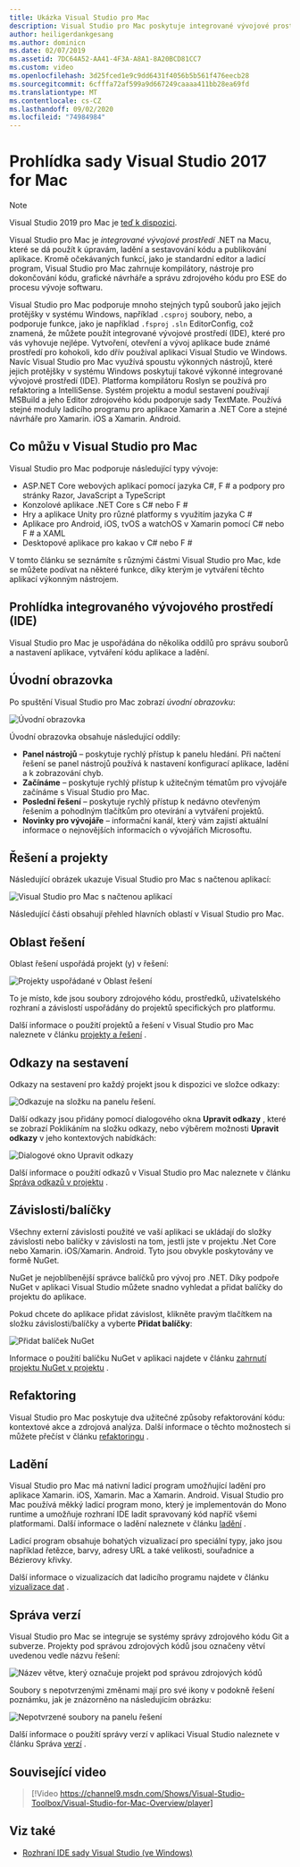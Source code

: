 ```yaml
---
title: Ukázka Visual Studio pro Mac
description: Visual Studio pro Mac poskytuje integrované vývojové prostředí pro sestavování aplikací .NET na macOS, včetně ASP.NET Core webů a projektů Xamarin pro iOS, Android, Mac a Xamarin. Forms.
author: heiligerdankgesang
ms.author: dominicn
ms.date: 02/07/2019
ms.assetid: 7DC64A52-AA41-4F3A-A8A1-8A20BCD81CC7
ms.custom: video
ms.openlocfilehash: 3d25fced1e9c9dd6431f4056b5b561f476eecb28
ms.sourcegitcommit: 6cfffa72af599a9d667249caaaa411bb28ea69fd
ms.translationtype: MT
ms.contentlocale: cs-CZ
ms.lasthandoff: 09/02/2020
ms.locfileid: "74984984"
---
```

# <a name="visual-studio-2017-for-mac-tour"></a>Prohlídka sady Visual Studio 2017 for Mac

> [!NOTE]
> Visual Studio 2019 pro Mac je [teď k dispozici](installation.md).

Visual Studio pro Mac je _integrované vývojové prostředí_ .NET na Macu, které se dá použít k úpravám, ladění a sestavování kódu a publikování aplikace. Kromě očekávaných funkcí, jako je standardní editor a ladicí program, Visual Studio pro Mac zahrnuje kompilátory, nástroje pro dokončování kódu, grafické návrháře a správu zdrojového kódu pro ESE do procesu vývoje softwaru.

Visual Studio pro Mac podporuje mnoho stejných typů souborů jako jejich protějšky v systému Windows, například `.csproj` soubory, nebo, a podporuje funkce, jako je například `.fsproj` `.sln` EditorConfig, což znamená, že můžete použít integrované vývojové prostředí (IDE), které pro vás vyhovuje nejlépe.
Vytvoření, otevření a vývoj aplikace bude známé prostředí pro kohokoli, kdo dřív používal aplikaci Visual Studio ve Windows. Navíc Visual Studio pro Mac využívá spoustu výkonných nástrojů, které jejich protějšky v systému Windows poskytují takové výkonné integrované vývojové prostředí (IDE). Platforma kompilátoru Roslyn se používá pro refaktoring a IntelliSense. Systém projektu a modul sestavení používají MSBuild a jeho Editor zdrojového kódu podporuje sady TextMate. Používá stejné moduly ladicího programu pro aplikace Xamarin a .NET Core a stejné návrháře pro Xamarin. iOS a Xamarin. Android.

## <a name="what-can-i-do-in-visual-studio-for-mac"></a>Co můžu v Visual Studio pro Mac

Visual Studio pro Mac podporuje následující typy vývoje:

- ASP.NET Core webových aplikací pomocí jazyka C#, F # a podpory pro stránky Razor, JavaScript a TypeScript
- Konzolové aplikace .NET Core s C# nebo F #
- Hry a aplikace Unity pro různé platformy s využitím jazyka C #
- Aplikace pro Android, iOS, tvOS a watchOS v Xamarin pomocí C# nebo F # a XAML
- Desktopové aplikace pro kakao v C# nebo F #

V tomto článku se seznámíte s různými částmi Visual Studio pro Mac, kde se můžete podívat na některé funkce, díky kterým je vytváření těchto aplikací výkonným nástrojem.

## <a name="ide-tour"></a>Prohlídka integrovaného vývojového prostředí (IDE)

Visual Studio pro Mac je uspořádána do několika oddílů pro správu souborů a nastavení aplikace, vytváření kódu aplikace a ladění.

## <a name="welcome-screen"></a>Úvodní obrazovka

Po spuštění Visual Studio pro Mac zobrazí *úvodní obrazovku*:

![Úvodní obrazovka](media/ide-tour-image1.png)

Úvodní obrazovka obsahuje následující oddíly:

- **Panel nástrojů** – poskytuje rychlý přístup k panelu hledání. Při načtení řešení se panel nástrojů používá k nastavení konfigurací aplikace, ladění a k zobrazování chyb.
- **Začínáme** – poskytuje rychlý přístup k užitečným tématům pro vývojáře začínáme s Visual Studio pro Mac.
- **Poslední řešení** – poskytuje rychlý přístup k nedávno otevřeným řešením a pohodlným tlačítkům pro otevírání a vytváření projektů.
- **Novinky pro vývojáře** – informační kanál, který vám zajistí aktuální informace o nejnovějších informacích o vývojářích Microsoftu.

## <a name="solutions-and-projects"></a>Řešení a projekty

Následující obrázek ukazuje Visual Studio pro Mac s načtenou aplikací:

![Visual Studio pro Mac s načtenou aplikací](media/ide-tour-image17.png)

Následující části obsahují přehled hlavních oblastí v Visual Studio pro Mac.

## <a name="solution-pad"></a>Oblast řešení

Oblast řešení uspořádá projekt (y) v řešení:

![Projekty uspořádané v Oblast řešení](media/ide-tour-image18.png)

To je místo, kde jsou soubory zdrojového kódu, prostředků, uživatelského rozhraní a závislostí uspořádány do projektů specifických pro platformu.

Další informace o použití projektů a řešení v Visual Studio pro Mac naleznete v článku [projekty a řešení](/visualstudio/mac/projects-and-solutions) .

## <a name="assembly-references"></a>Odkazy na sestavení

Odkazy na sestavení pro každý projekt jsou k dispozici ve složce odkazy:

![Odkazuje na složku na panelu řešení.](media/ide-tour-image19.png)

Další odkazy jsou přidány pomocí dialogového okna **Upravit odkazy** , které se zobrazí Poklikáním na složku odkazy, nebo výběrem možnosti **Upravit odkazy** v jeho kontextových nabídkách:

![Dialogové okno Upravit odkazy](media/ide-tour-image20.png)

Další informace o použití odkazů v Visual Studio pro Mac naleznete v článku [Správa odkazů v projektu](/visualstudio/mac/managing-references-in-a-project) .

## <a name="dependencies--packages"></a>Závislosti/balíčky

Všechny externí závislosti použité ve vaší aplikaci se ukládají do složky závislosti nebo balíčky v závislosti na tom, jestli jste v projektu .Net Core nebo Xamarin. iOS/Xamarin. Android. Tyto jsou obvykle poskytovány ve formě NuGet.

NuGet je nejoblíbenější správce balíčků pro vývoj pro .NET. Díky podpoře NuGet v aplikaci Visual Studio můžete snadno vyhledat a přidat balíčky do projektu do aplikace.

Pokud chcete do aplikace přidat závislost, klikněte pravým tlačítkem na složku závislosti/balíčky a vyberte **Přidat balíčky**:

![Přidat balíček NuGet](media/ide-tour-image21.png)

Informace o použití balíčku NuGet v aplikaci najdete v článku [zahrnutí projektu NuGet v projektu](/visualstudio/mac/nuget-walkthrough) .

## <a name="refactoring"></a>Refaktoring

Visual Studio pro Mac poskytuje dva užitečné způsoby refaktorování kódu: kontextové akce a zdrojová analýza. Další informace o těchto možnostech si můžete přečíst v článku [refaktoringu](/visualstudio/mac/refactoring) .

## <a name="debugging"></a>Ladění

Visual Studio pro Mac má nativní ladicí program umožňující ladění pro aplikace Xamarin. iOS, Xamarin. Mac a Xamarin. Android. Visual Studio pro Mac používá měkký ladicí program mono, který je implementován do Mono runtime a umožňuje rozhraní IDE ladit spravovaný kód napříč všemi platformami. Další informace o ladění naleznete v článku [ladění](/visualstudio/mac/debugging) .

Ladicí program obsahuje bohatých vizualizací pro speciální typy, jako jsou například řetězce, barvy, adresy URL a také velikosti, souřadnice a Bézierovy křivky.

Další informace o vizualizacích dat ladicího programu najdete v článku [vizualizace dat](/visualstudio/mac/data-visualizations) .

## <a name="version-control"></a>Správa verzí

Visual Studio pro Mac se integruje se systémy správy zdrojového kódu Git a subverze. Projekty pod správou zdrojových kódů jsou označeny větví uvedenou vedle názvu řešení:

![Název větve, který označuje projekt pod správou zdrojových kódů](media/ide-tour-image22.png)

Soubory s nepotvrzenými změnami mají pro své ikony v podokně řešení poznámku, jak je znázorněno na následujícím obrázku:

![Nepotvrzené soubory na panelu řešení](media/ide-tour-image23.png)

Další informace o použití správy verzí v aplikaci Visual Studio naleznete v článku Správa [verzí](/visualstudio/mac/version-control) .

## <a name="related-video"></a>Související video

> [!Video https://channel9.msdn.com/Shows/Visual-Studio-Toolbox/Visual-Studio-for-Mac-Overview/player]

## <a name="see-also"></a>Viz také

- [Rozhraní IDE sady Visual Studio (ve Windows)](/visualstudio/ide/visual-studio-ide)
